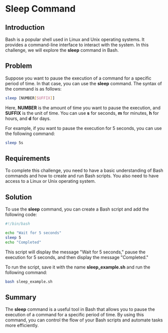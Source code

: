 # Sleep Command

## Introduction

Bash is a popular shell used in Linux and Unix operating systems. It provides a command-line interface to interact with the system. In this challenge, we will explore the **sleep** command in Bash.

## Problem

Suppose you want to pause the execution of a command for a specific period of time. In that case, you can use the **sleep** command. The syntax of the command is as follows:

```bash
sleep [NUMBER[SUFFIX]]
```

Here, **NUMBER** is the amount of time you want to pause the execution, and **SUFFIX** is the unit of time. You can use **s** for seconds, **m** for minutes, **h** for hours, and **d** for days.

For example, if you want to pause the execution for 5 seconds, you can use the following command:

```bash
sleep 5s
```

## Requirements

To complete this challenge, you need to have a basic understanding of Bash commands and how to create and run Bash scripts. You also need to have access to a Linux or Unix operating system.

## Solution

To use the **sleep** command, you can create a Bash script and add the following code:

```bash
#!/bin/bash

echo "Wait for 5 seconds"
sleep 5
echo "Completed"
```

This script will display the message "Wait for 5 seconds," pause the execution for 5 seconds, and then display the message "Completed."

To run the script, save it with the name **sleep_example.sh** and run the following command:

```bash
bash sleep_example.sh
```

## Summary

The **sleep** command is a useful tool in Bash that allows you to pause the execution of a command for a specific period of time. By using this command, you can control the flow of your Bash scripts and automate tasks more efficiently.